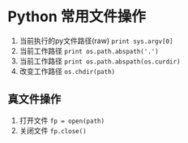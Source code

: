 ---
---
# Python 常用文件操作

1. 当前执行的py文件路径(raw)
    `print sys.argv[0]`
2. 当前工作路径 
    `print os.path.abspath('.')`
3. 当前工作路径
    `print os.path.abspath(os.curdir)`
4. 改变工作路径
    `os.chdir(path)`

## 真文件操作

1. 打开文件
    `fp = open(path)`
2. 关闭文件
    `fp.close()`
